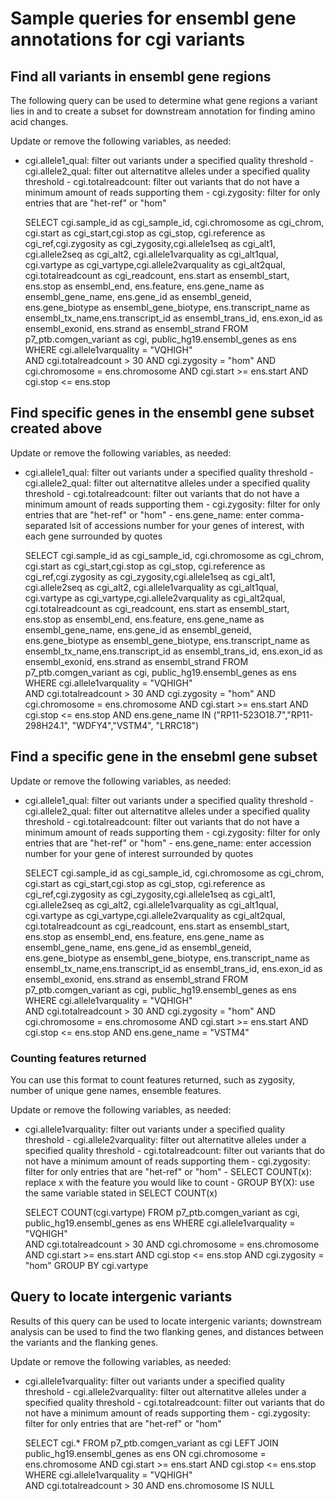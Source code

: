 Sample queries for ensembl gene annotations for cgi variants
============================================================

Find all variants in ensembl gene regions
-----------------------------------------

The following query can be used to determine what gene regions a variant
lies in and to create a subset for downstream annotation for finding
amino acid changes.

Update or remove the following variables, as needed:  
- cgi.allele1\_qual: filter out variants under a specified quality
threshold - cgi.allele2\_qual: filter out alternatitve alleles under a
specified quality threshold - cgi.totalreadcount: filter out variants
that do not have a minimum amount of reads supporting them -
cgi.zygosity: filter for only entries that are "het-ref" or "hom"

    SELECT cgi.sample_id as cgi_sample_id, cgi.chromosome as cgi_chrom,
    cgi.start as cgi_start,cgi.stop as cgi_stop,
    cgi.reference as cgi_ref,cgi.zygosity as cgi_zygosity,cgi.allele1seq as cgi_alt1, 
    cgi.allele2seq as cgi_alt2, cgi.allele1varquality as cgi_alt1qual, cgi.vartype as cgi_vartype,cgi.allele2varquality as cgi_alt2qual, cgi.totalreadcount as cgi_readcount,
    ens.start as ensembl_start, ens.stop as ensembl_end, ens.feature, ens.gene_name as ensembl_gene_name, ens.gene_id as ensembl_geneid, ens.gene_biotype as ensembl_gene_biotype, ens.transcript_name as ensembl_tx_name,ens.transcript_id as ensembl_trans_id, 
    ens.exon_id as ensembl_exonid, ens.strand as ensembl_strand
    FROM p7_ptb.comgen_variant as cgi, public_hg19.ensembl_genes as ens
    WHERE cgi.allele1varquality = "VQHIGH"  
    AND cgi.totalreadcount > 30
    AND cgi.zygosity = "hom"
    AND cgi.chromosome = ens.chromosome
    AND cgi.start >= ens.start 
    AND cgi.stop <= ens.stop

Find specific genes in the ensembl gene subset created above
------------------------------------------------------------

Update or remove the following variables, as needed:  
- cgi.allele1\_qual: filter out variants under a specified quality
threshold - cgi.allele2\_qual: filter out alternatitve alleles under a
specified quality threshold - cgi.totalreadcount: filter out variants
that do not have a minimum amount of reads supporting them -
cgi.zygosity: filter for only entries that are "het-ref" or "hom" -
ens.gene\_name: enter comma-separated lsit of accessions number for your
genes of interest, with each gene surrounded by quotes

    SELECT cgi.sample_id as cgi_sample_id, cgi.chromosome as cgi_chrom,
    cgi.start as cgi_start,cgi.stop as cgi_stop,
    cgi.reference as cgi_ref,cgi.zygosity as cgi_zygosity,cgi.allele1seq as cgi_alt1, 
    cgi.allele2seq as cgi_alt2, cgi.allele1varquality as cgi_alt1qual, cgi.vartype as cgi_vartype,cgi.allele2varquality as cgi_alt2qual, cgi.totalreadcount as cgi_readcount,
    ens.start as ensembl_start, ens.stop as ensembl_end, ens.feature, ens.gene_name as ensembl_gene_name, ens.gene_id as ensembl_geneid, ens.gene_biotype as ensembl_gene_biotype, ens.transcript_name as ensembl_tx_name,ens.transcript_id as ensembl_trans_id, 
    ens.exon_id as ensembl_exonid, ens.strand as ensembl_strand
    FROM p7_ptb.comgen_variant as cgi, public_hg19.ensembl_genes as ens
    WHERE cgi.allele1varquality = "VQHIGH"  
    AND cgi.totalreadcount > 30
    AND cgi.zygosity = "hom"
    AND cgi.chromosome = ens.chromosome
    AND cgi.start >= ens.start 
    AND cgi.stop <= ens.stop
    AND ens.gene_name IN ("RP11-523O18.7","RP11-298H24.1", "WDFY4","VSTM4", "LRRC18")

Find a specific gene in the ensebml gene subset
-----------------------------------------------

Update or remove the following variables, as needed:  
- cgi.allele1\_qual: filter out variants under a specified quality
threshold - cgi.allele2\_qual: filter out alternatitve alleles under a
specified quality threshold - cgi.totalreadcount: filter out variants
that do not have a minimum amount of reads supporting them -
cgi.zygosity: filter for only entries that are "het-ref" or "hom" -
ens.gene\_name: enter accession number for your gene of interest
surrounded by quotes

    SELECT cgi.sample_id as cgi_sample_id, cgi.chromosome as cgi_chrom,
    cgi.start as cgi_start,cgi.stop as cgi_stop,
    cgi.reference as cgi_ref,cgi.zygosity as cgi_zygosity,cgi.allele1seq as cgi_alt1, 
    cgi.allele2seq as cgi_alt2, cgi.allele1varquality as cgi_alt1qual, cgi.vartype as cgi_vartype,cgi.allele2varquality as cgi_alt2qual, cgi.totalreadcount as cgi_readcount,
    ens.start as ensembl_start, ens.stop as ensembl_end, ens.feature, ens.gene_name as ensembl_gene_name, ens.gene_id as ensembl_geneid, ens.gene_biotype as ensembl_gene_biotype, ens.transcript_name as ensembl_tx_name,ens.transcript_id as ensembl_trans_id, 
    ens.exon_id as ensembl_exonid, ens.strand as ensembl_strand
    FROM p7_ptb.comgen_variant as cgi, public_hg19.ensembl_genes as ens
    WHERE cgi.allele1varquality = "VQHIGH"  
    AND cgi.totalreadcount > 30
    AND cgi.zygosity = "hom"
    AND cgi.chromosome = ens.chromosome
    AND cgi.start >= ens.start 
    AND cgi.stop <= ens.stop
    AND ens.gene_name = "VSTM4"

### Counting features returned

You can use this format to count features returned, such as zygosity,
number of unique gene names, ensemble features.

Update or remove the following variables, as needed:  
- cgi.allele1varquality: filter out variants under a specified quality
threshold - cgi.allele2varquality: filter out alternatitve alleles under
a specified quality threshold - cgi.totalreadcount: filter out variants
that do not have a minimum amount of reads supporting them -
cgi.zygosity: filter for only entries that are "het-ref" or "hom" -
SELECT COUNT(x): replace x with the feature you would like to count -
GROUP BY(X): use the same variable stated in SELECT COUNT(x)

    SELECT COUNT(cgi.vartype)
    FROM p7_ptb.comgen_variant as cgi, public_hg19.ensembl_genes as ens
    WHERE cgi.allele1varquality = "VQHIGH"  
    AND cgi.totalreadcount > 30
    AND cgi.chromosome = ens.chromosome
    AND cgi.start >= ens.start 
    AND cgi.stop <= ens.stop
    AND cgi.zygosity = "hom"
    GROUP BY cgi.vartype

Query to locate intergenic variants
-----------------------------------

Results of this query can be used to locate intergenic variants;
downstream analysis can be used to find the two flanking genes, and
distances between the variants and the flanking genes.

Update or remove the following variables, as needed:  
- cgi.allele1varquality: filter out variants under a specified quality
threshold - cgi.allele2varquality: filter out alternatitve alleles under
a specified quality threshold - cgi.totalreadcount: filter out variants
that do not have a minimum amount of reads supporting them -
cgi.zygosity: filter for only entries that are "het-ref" or "hom"

    SELECT cgi.* 
    FROM
    p7_ptb.comgen_variant as cgi
    LEFT JOIN public_hg19.ensembl_genes as ens
    ON cgi.chromosome = ens.chromosome
    AND cgi.start >= ens.start 
    AND cgi.stop <= ens.stop
    WHERE cgi.allele1varquality = "VQHIGH"  
    AND cgi.totalreadcount > 30
    AND ens.chromosome IS NULL
